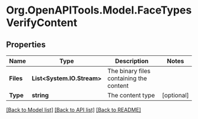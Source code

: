 # Org.OpenAPITools.Model.FaceTypesVerifyContent

## Properties

Name | Type | Description | Notes
------------ | ------------- | ------------- | -------------
**Files** | **List&lt;System.IO.Stream&gt;** | The binary files containing the content | 
**Type** | **string** | The content type | [optional] 

[[Back to Model list]](../README.md#documentation-for-models) [[Back to API list]](../README.md#documentation-for-api-endpoints) [[Back to README]](../README.md)


